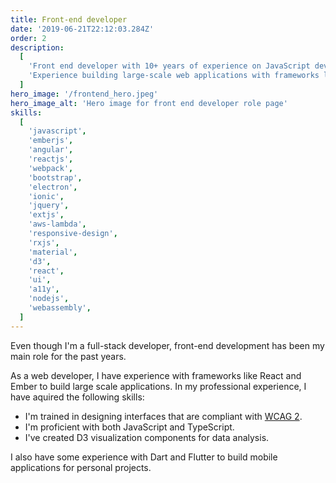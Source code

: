 ```yaml
---
title: Front-end developer
date: '2019-06-21T22:12:03.284Z'
order: 2
description:
  [
    'Front end developer with 10+ years of experience on JavaScript development',
    'Experience building large-scale web applications with frameworks like Ember and React.',
  ]
hero_image: '/frontend_hero.jpeg'
hero_image_alt: 'Hero image for front end developer role page'
skills:
  [
    'javascript',
    'emberjs',
    'angular',
    'reactjs',
    'webpack',
    'bootstrap',
    'electron',
    'ionic',
    'jquery',
    'extjs',
    'aws-lambda',
    'responsive-design',
    'rxjs',
    'material',
    'd3',
    'react',
    'ui',
    'a11y',
    'nodejs',
    'webassembly',
  ]
---
```


Even though I'm a full-stack developer, front-end development has been my main role for the past years.

As a web developer, I have experience with frameworks like React and Ember to build large scale applications.
In my professional experience, I have aquired the following skills:

- I'm trained in designing interfaces that are compliant with [WCAG 2](https://www.w3.org/WAI/standards-guidelines/wcag/).
- I'm proficient with both JavaScript and TypeScript.
- I've created D3 visualization components for data analysis.

I also have some experience with Dart and Flutter to build mobile applications for personal projects.
